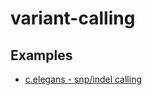 # variant-calling

## Examples

- [c.elegans - snp/indel calling](https://github.com/jelber2/variant-calling/blob/main/da0028.md)
